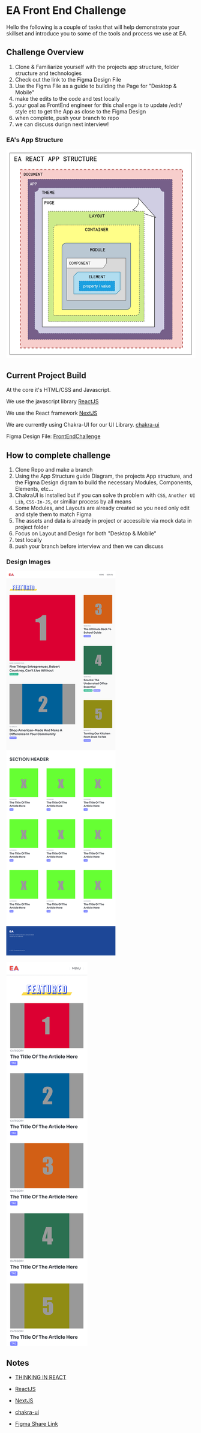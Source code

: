 # EA Front End Challenge
Hello  the following is a couple of tasks that will help demonstrate your skillset and introduce you to some of the tools and process we use at EA.

## Challenge Overview

1. Clone & Familiarize yourself with the projects  app structure, folder structure  and technologies
2. Check out the link to the Figma Design File
3. Use the Figma File as a guide to building the Page for "Desktop & Mobile"
4. make the edits to the code and test locally
5. your goal as FrontEnd engineer for this challenge is to update /edit/ style etc to get the App as close to the Figma Design
6. when complete, push your branch to repo
7.  we can discuss durign next interview!

### EA's App Structure

![ReactAppStructure](./docs/reactAppStructure.jpg)


## Current Project Build

At the core it's HTML/CSS and Javascript.

We use  the javascript library [ReactJS](https://reactjs.org)

We use the React framework
[NextJS](https://nextjs.org/learn/basics/create-nextjs-app)


We are currently using Chakra-UI for our UI Library.
[chakra-ui](https://chakra-ui.com/)

Figma Design File:
[FrontEndChallenge](https://www.figma.com/file/dFFaPvdPrl9Ib1MtqXtPS1/FrontEnd-Challenge?node-id=0%3A1)
## How to complete challenge

1. Clone Repo and make a branch
2. Using the App Structure guide Diagram, the projects App structure, and the Figma Design digram to build the necessary Modules, Components, Elements, etc...
3. ChakraUI is installed but if you can solve th problem with `CSS`, `Another UI Lib`, `CSS-In-JS`, or similiar process by all means
4. Some Modules, and Layouts are already created so you need only edit and style them to match Figma
5. The assets and data is already in project or accessible via mock data in project folder
6.  Focus on Layout and Design for both "Desktop & Mobile"
7. test locally
8. push your branch before interview and then we can discuss

### Design Images

![Figma Desktop View](./docs/frontEndFigma-desktop.png)

![Figma Mobile View](./docs/frontEndFigma-mobile.png)

## Notes
- [THINKING IN REACT](https://reactjs.org/docs/thinking-in-react.html)

- [ReactJS](https://reactjs.org)


- [NextJS](https://nextjs.org/learn/basics/create-nextjs-app)



- [chakra-ui](https://chakra-ui.com/)

- [Figma Share Link](https://www.figma.com/file/dFFaPvdPrl9Ib1MtqXtPS1/FrontEnd-Challenge?node-id=0%3A1)